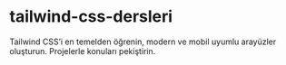 # tailwind-css-dersleri
Tailwind CSS’i en temelden öğrenin, modern ve mobil uyumlu arayüzler oluşturun. Projelerle konuları pekiştirin.
